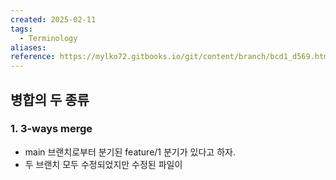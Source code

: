 ```yaml
---
created: 2025-02-11
tags:
  - Terminology
aliases: 
reference: https://mylko72.gitbooks.io/git/content/branch/bcd1_d569.html
---
```

## 병합의 두 종류
### 1. 3-ways merge
- main 브랜치로부터 분기된 feature/1 분기가 있다고 하자.
- 두 브랜치 모두 수정되었지만 수정된 파일이 
